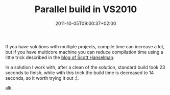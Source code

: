 ﻿---
title: "Parallel build in VS2010"
description: ""
date: 2011-10-05T09:00:37+02:00
draft: false
tags: [Visual Studio]
categories: [Visual Studio]
---
If you have solutions with multiple projects, compile time can increase a lot, but if you have multicore machine you can reduce compilation time using a little trick described in the [blog of Scott Hanselman](http://www.hanselman.com/blog/HackParallelMSBuildsFromWithinTheVisualStudioIDE.aspx).

In a solution I work with, after a clean of the solution, standard build took 23 seconds to finish, while with this trick the build time is decreased to 14 seconds, so it worth trying it out :).

alk.
